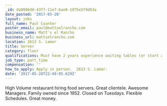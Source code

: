 ```yaml
---
_id: da0986d0-43f7-11e7-bae0-1975e5f9d93a
date_posted: '2017-05-28'
layout: jobs
full_name: Paul Counter
poster_email: paul@mattselrancho.com
business_name: Matt's el Rancho
business_url: mattselrancho.com
location: 2613 S. Lamar
title: Server
category: floor
qualifications: Must have 2 years experience waiting tables (or start as a Host).
job_type: part_time
compensation: ''
how_to_apply: Apply in person.  2613 S. Lamar.
date: '2017-05-28T22:49:05.629Z'
---
```

High Volume restaurant hiring food servers.   Great clientele.  Awesome Managers.   Family owned since 1952.  Closed on Tuesdays.  Flexible Schedules.   Great money.
